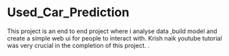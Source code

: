 # Used_Car_Prediction
This project is an end to end project where i analyse data ,build model and create a simple web ui for people to interact with.
 Krish naik youtube tutorial was very crucial in the completion of this project.                                                                                                                                                   .
                                                                                                                                                    
